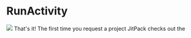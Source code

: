 # RunActivity
[![](https://jitpack.io/v/CaojingCode/RunActivity.svg)](https://jitpack.io/#CaojingCode/RunActivity)
That's it! The first time you request a project JitPack checks out the
